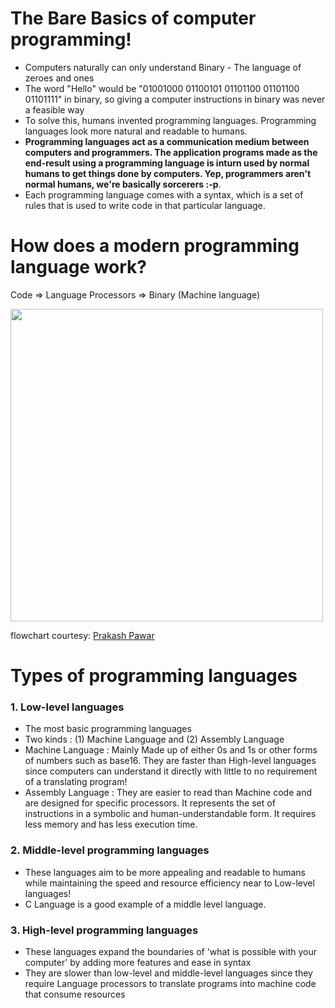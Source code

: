 # The Bare Basics of computer programming!

- Computers naturally can only understand Binary - The language of zeroes and ones
- The word "Hello" would be "01001000 01100101 01101100 01101100 01101111" in binary, so giving a computer instructions in binary was never a feasible way
- To solve this, humans invented programming languages. Programming languages look more natural and readable to humans. 
- **Programming languages act as a communication medium between computers and programmers. The application programs made as the end-result using a programming language is inturn used by normal humans to get things done by computers. Yep, programmers aren't normal humans, we're basically sorcerers :-p**.
- Each programming language comes with a syntax, which is a set of rules that is used to write code in that particular language.

# How does a modern programming language work?

Code => Language Processors => Binary (Machine language)

<img src="https://user-images.githubusercontent.com/78267371/159483809-24012da7-a139-43ac-ae0c-f2a8127bd4cc.png" height=500px>

flowchart courtesy: [Prakash Pawar](https://dev.to/thevenicelive/how-programming-language-works-in-less-than-2mins-2j5l)

# Types of programming languages

### 1. Low-level languages
- The most basic programming languages
- Two kinds : (1) Machine Language and (2) Assembly Language
- Machine Language : Mainly Made up of either 0s and 1s or other forms of numbers such as base16. They are faster than High-level languages since computers can understand it directly with little to no requirement of a translating program!
- Assembly Language : They are easier to read than Machine code and are designed for specific processors. It represents the set of instructions in a symbolic and human-understandable form. It requires less memory and has less execution time.

### 2. Middle-level programming languages
- These languages aim to be more appealing and readable to humans while maintaining the speed and resource efficiency near to Low-level languages!
- C Language is a good example of a middle level language. 

### 3. High-level programming languages
- These languages expand the boundaries of 'what is possible with your computer' by adding more features and ease in syntax 
- They are slower than low-level and middle-level languages since they require Language processors to translate programs into machine code that consume resources



